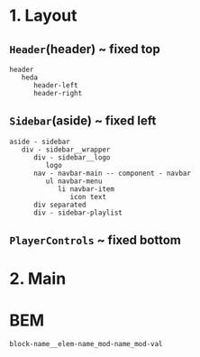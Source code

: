 # 1. Layout

## `Header`(header) ~ fixed top

```
header
   heda
      header-left
      header-right
```

## `Sidebar`(aside) ~ fixed left

```
aside - sidebar
   div - sidebar__wrapper
      div - sidebar__logo
         logo
      nav - navbar-main -- component - navbar
         ul navbar-menu
            li navbar-item
               icon text
      div separated
      div - sidebar-playlist

```

## `PlayerControls` ~ fixed bottom

# 2. Main

# BEM

`block-name__elem-name_mod-name_mod-val`
